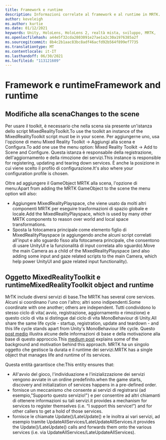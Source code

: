 ```yaml
---
title: Framework e runtime
description: Informazioni correlate al framework e al runtime in MRTK.
author: keveleigh
ms.author: kurtie
ms.date: 01/12/2021
keywords: Unity, HoloLens, HoloLens 2, realtà mista, sviluppo, MRTK,
ms.openlocfilehash: a44e5f32cda2803091e27ae1a2c30a1976385a2f
ms.sourcegitcommit: 8b4c2b1aac83bc8adf46acfd92b564f899ef7735
ms.translationtype: MT
ms.contentlocale: it-IT
ms.lasthandoff: 06/30/2021
ms.locfileid: "113121609"
---
```

# <a name="framework-and-runtime"></a><span data-ttu-id="10365-104">Framework e runtime</span><span class="sxs-lookup"><span data-stu-id="10365-104">Framework and runtime</span></span>

## <a name="changes-to-the-scene"></a><span data-ttu-id="10365-105">Modifiche alla scena</span><span class="sxs-lookup"><span data-stu-id="10365-105">Changes to the scene</span></span>

<span data-ttu-id="10365-106">Per usare il toolkit, è necessario che nella scena sia presente un'istanza dello script MixedRealityToolkit.</span><span class="sxs-lookup"><span data-stu-id="10365-106">To use the toolkit an instance of the MixedRealityToolkit script must be in your scene.</span></span>
<span data-ttu-id="10365-107">Per aggiungerne uno, usa l'opzione di menu Mixed Reality Toolkit -> Aggiungi alla scena e Configura.</span><span class="sxs-lookup"><span data-stu-id="10365-107">To add one use the menu option: Mixed Reality Toolkit -> Add to Scene and Configure.</span></span> <span data-ttu-id="10365-108">Questa istanza è responsabile della registrazione, dell'aggiornamento e della rimozione dei servizi.</span><span class="sxs-lookup"><span data-stu-id="10365-108">This instance is responsible for registering, updating and tearing down services.</span></span> <span data-ttu-id="10365-109">È anche la posizione in cui viene scelto il profilo di configurazione.</span><span class="sxs-lookup"><span data-stu-id="10365-109">It's also where your configuration profile is chosen.</span></span>

<span data-ttu-id="10365-110">Oltre ad aggiungere il GameObject MRTK alla scena, l'opzione di menu:</span><span class="sxs-lookup"><span data-stu-id="10365-110">Apart from adding the MRTK GameObject to the scene the menu option will also:</span></span>

- <span data-ttu-id="10365-111">Aggiungere MixedRealityPlayspace, che viene usato da molti altri componenti MRTK per eseguire trasformazioni di spazio globale e locale.</span><span class="sxs-lookup"><span data-stu-id="10365-111">Add the MixedRealityPlayspace, which is used by many other MRTK components to reason over world and local space transformations.</span></span>
- <span data-ttu-id="10365-112">Sposta la fotocamera principale come elemento figlio di MixedRealityPlayspace (e aggiungendo anche alcuni script correlati all'input e allo sguardo fisso alla fotocamera principale, che consentono di usare UnityUI e la funzionalità di input correlata allo sguardo).</span><span class="sxs-lookup"><span data-stu-id="10365-112">Move the main Camera as a child of the MixedRealityPlayspace (and also adding some input and gaze related scripts to the main Camera, which help power UnityUI and gaze related input functionality).</span></span>

## <a name="mixedrealitytoolkit-object-and-runtime"></a><span data-ttu-id="10365-113">Oggetto MixedRealityToolkit e runtime</span><span class="sxs-lookup"><span data-stu-id="10365-113">MixedRealityToolkit object and runtime</span></span>

<span data-ttu-id="10365-114">MrTK include diversi servizi di base.</span><span class="sxs-lookup"><span data-stu-id="10365-114">The MRTK has several core services.</span></span> <span data-ttu-id="10365-115">Alcuni si coordinano l'uno con l'altro; altri sono indipendenti.</span><span class="sxs-lookup"><span data-stu-id="10365-115">Some coordinate with one another; others are independent.</span></span>
<span data-ttu-id="10365-116">Tutti condividono lo stesso ciclo di vita( avvio, registrazione, aggiornamento e rimozione) e questo ciclo di vita si distingue dal ciclo di vita MonoBehaviour di Unity.</span><span class="sxs-lookup"><span data-stu-id="10365-116">All share the same life cycle - startup, registration, update and teardown - and this life cycle stands apart from Unity's MonoBehaviour life cycle.</span></span> <span data-ttu-id="10365-117">Questo [post medio](https://medium.com/@stephen_hodgson/the-mixed-reality-framework-6fdb5c11feb2) illustra alcune delle informazioni di base e della motivazione alla base di questo approccio.</span><span class="sxs-lookup"><span data-stu-id="10365-117">This [medium post](https://medium.com/@stephen_hodgson/the-mixed-reality-framework-6fdb5c11feb2) explains some of the background and motivation behind this approach.</span></span> <span data-ttu-id="10365-118">MRTK ha un singolo oggetto che gestisce la durata e il runtime dei servizi.</span><span class="sxs-lookup"><span data-stu-id="10365-118">MRTK has a single object that manages life and runtime of its services.</span></span>

<span data-ttu-id="10365-119">Questa entità garantisce che:</span><span class="sxs-lookup"><span data-stu-id="10365-119">This entity ensures that:</span></span>

- <span data-ttu-id="10365-120">All'avvio del gioco, l'individuazione e l'inizializzazione dei servizi vengono avviate in un ordine predefinito.</span><span class="sxs-lookup"><span data-stu-id="10365-120">when the game starts, discovery and initialization of services happens in a pre-defined order.</span></span>
- <span data-ttu-id="10365-121">fornisce un meccanismo che consente ai servizi di registrarsi (ad esempio,"Supporto questo servizio!") e per consentire ad altri chiamanti di ottenere informazioni su tali servizi.</span><span class="sxs-lookup"><span data-stu-id="10365-121">it provides a mechanism for services to register themselves (i.e. “I support this service!”) and for other callers to get a hold of those services.</span></span>
- <span data-ttu-id="10365-122">fornisce le chiamate Update()/LateUpdate() e le inoltra ai vari servizi, ad esempio tramite UpdateAllServices/LateUpdateAllServices.</span><span class="sxs-lookup"><span data-stu-id="10365-122">it provides the Update()/LateUpdate() calls and forwards them onto the various services (i.e. via UpdateAllServices/LateUpdateAllServices).</span></span>
